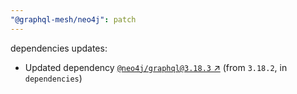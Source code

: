 ```yaml
---
"@graphql-mesh/neo4j": patch
---
```

dependencies updates:
  - Updated dependency [`@neo4j/graphql@3.18.3` ↗︎](https://www.npmjs.com/package/@neo4j/graphql/v/3.18.3) (from `3.18.2`, in `dependencies`)
